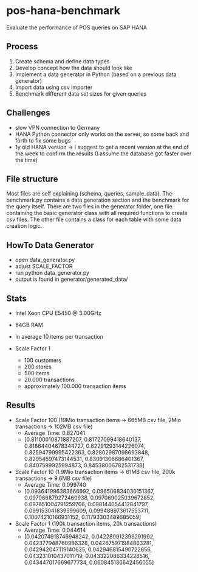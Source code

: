 pos-hana-benchmark
==================

Evaluate the performance of POS queries on SAP HANA


## Process

1. Create schema and define data types
2. Develop concept how the data should look like
3. Implement a data generator in Python (based on a previous data generator)
4. Import data using csv importer
5. Benchmark different data set sizes for given queries


## Challenges

* slow VPN connection to Germany
* HANA Python connector only works on the server, so some back and forth to fix some bugs
* 1y old HANA version -> I suggest to get a recent version at the end of the week to confirm the results (I assume the database got faster over the time)


## File structure

Most files are self explaining (schema, queries, sample_data).
The benchmark.py contains a data generation section and the benchmark for the query itself.
There are two files in the generator folder, one file containing the basic generator class with all required functions to create csv files. The other file contains a class for each table with some data creation logic.


## HowTo Data Generator

* open data_generator.py
* adjust SCALE_FACTOR
* run python data_generator.py
* output is found in generator/generated_data/


## Stats

* Intel Xeon CPU E5450 @ 3.00GHz
* 64GB RAM

* In average 10 items per transaction
* Scale Factor 1
  * 100 customers
  * 200 stores
  * 500 items
  * 20.000 transactions
  * approximately 100.000 transaction items


## Results

* Scale Factor 100 (19Mio transaction items -> 665MB csv file, 2Mio transactions -> 102MB csv file)
  * Average Time: 0.827041
  * [0.81100010871887207, 0.81727099418640137, 0.81864404678344727, 0.82291293144226074, 0.82594799995422363, 0.82802987098693848, 0.82954597473144531, 0.83091306686401367, 0.8407599925994873, 0.84538006782531738]
* Scale Factor 10 (1.9Mio transaction items -> 61MB csv file, 200k transactions -> 9.6MB csv file)
  * Average Time: 0.099740
  * [0.093641996383666992, 0.096506834030151367, 0.097066879272460938, 0.097069025039672852, 0.097651004791259766, 0.098144054412841797, 0.099153041839599609, 0.099488973617553711, 0.10074210166931152, 0.11793303489685059]
* Scale Factor 1 (190k transaction items, 20k transactions)
  * Average Time: 0.044614
  * [0.042074918746948242, 0.042280912399291992, 0.042377948760986328, 0.042675971984863281, 0.042942047119140625, 0.042946815490722656, 0.043231010437011719, 0.043322086334228516, 0.043447017669677734, 0.060845136642456055]


